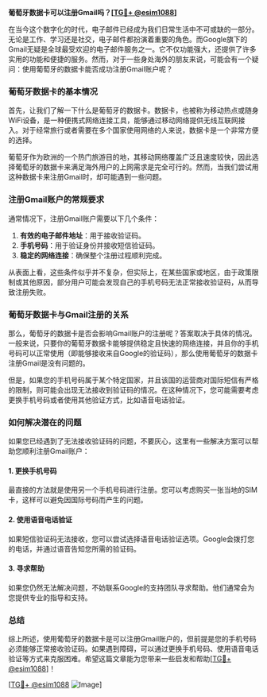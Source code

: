 **葡萄牙数据卡可以注册Gmail吗？[[TG💪+ @esim1088](https://t.me/s/esim1088)]**

在当今这个数字化的时代，电子邮件已经成为我们日常生活中不可或缺的一部分。无论是工作、学习还是社交，电子邮件都扮演着重要的角色。而Google旗下的Gmail无疑是全球最受欢迎的电子邮件服务之一。它不仅功能强大，还提供了许多实用的功能和便捷的服务。然而，对于一些身处海外的朋友来说，可能会有一个疑问：使用葡萄牙的数据卡能否成功注册Gmail账户呢？

### 葡萄牙数据卡的基本情况

首先，让我们了解一下什么是葡萄牙的数据卡。数据卡，也被称为移动热点或随身WiFi设备，是一种便携式网络连接工具，能够通过移动网络提供无线互联网接入。对于经常旅行或者需要在多个国家使用网络的人来说，数据卡是一个非常方便的选择。

葡萄牙作为欧洲的一个热门旅游目的地，其移动网络覆盖广泛且速度较快，因此选择葡萄牙的数据卡来满足海外用户的上网需求是完全可行的。然而，当我们尝试用这种数据卡来注册Gmail时，却可能遇到一些问题。

### 注册Gmail账户的常规要求

通常情况下，注册Gmail账户需要以下几个条件：

1. **有效的电子邮件地址**：用于接收验证码。
2. **手机号码**：用于验证身份并接收短信验证码。
3. **稳定的网络连接**：确保整个注册过程顺利完成。

从表面上看，这些条件似乎并不复杂，但实际上，在某些国家或地区，由于政策限制或其他原因，部分用户可能会发现自己的手机号码无法正常接收验证码，从而导致注册失败。

### 葡萄牙数据卡与Gmail注册的关系

那么，葡萄牙的数据卡是否会影响Gmail账户的注册呢？答案取决于具体的情况。一般来说，只要你的葡萄牙数据卡能够提供稳定且快速的网络连接，并且你的手机号码可以正常使用（即能够接收来自Google的验证码），那么使用葡萄牙的数据卡注册Gmail是没有问题的。

但是，如果您的手机号码属于某个特定国家，并且该国的运营商对国际短信有严格的限制，则可能会出现无法接收到验证码的情况。在这种情况下，您可能需要考虑更换手机号码或者使用其他验证方式，比如语音电话验证。

### 如何解决潜在的问题

如果您已经遇到了无法接收验证码的问题，不要灰心，这里有一些解决方案可以帮助您顺利注册Gmail账户：

#### 1. 更换手机号码
最直接的方法就是使用另一个手机号码进行注册。您可以考虑购买一张当地的SIM卡，这样可以避免因国际号码而产生的问题。

#### 2. 使用语音电话验证
如果短信验证码无法接收，您可以尝试选择语音电话验证选项。Google会拨打您的电话，并通过语音告知您所需的验证码。

#### 3. 寻求帮助
如果您仍然无法解决问题，不妨联系Google的支持团队寻求帮助。他们通常会为您提供专业的指导和支持。

### 总结

综上所述，使用葡萄牙的数据卡是可以注册Gmail账户的，但前提是您的手机号码必须能够正常接收验证码。如果遇到障碍，可以通过更换手机号码、使用语音电话验证等方式来克服困难。希望这篇文章能为您带来一些启发和帮助[[TG💪+ @esim1088](https://t.me/s/esim1088)]！

[[TG💪+ @esim1088](https://t.me/s/esim1088) ![Image](https://i.postimg.cc/4NQfJmqS/Snipaste-2025-05-13-00-14-12.png)]